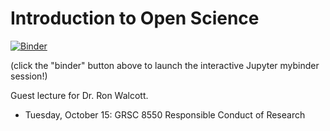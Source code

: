 # Introduction to Open Science

[![Binder](https://mybinder.org/badge_logo.svg)](https://mybinder.org/v2/gh/quinngroup/openscience-intro-oct2019/master)

(click the "binder" button above to launch the interactive Jupyter mybinder session!)

Guest lecture for Dr. Ron Walcott.

 - Tuesday, October 15: GRSC 8550 Responsible Conduct of Research
